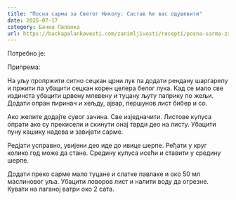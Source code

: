 ```yaml
---
title: "Посна сарма за Светог Николу: Састав ће вас одушевити"
date: 2025-07-17
category: Бачка Паланка
url: https://backapalankavesti.com/zanimljivosti/recepti/posna-sarma-za-svetog-nikolu-sastav-ce-vas-oduseviti3/
---
```


Потребно је:

Припрема:

На уљу пропржити ситно сецкан црни лук па додати рендану шаргарепу и пржити па убацити сецкан корен целера белог лука. Кад се мало све издинста убацити црвену млевену и туцану љуту паприку по жељи. Додати опран пиринач и хељду, ајвар, першунов лист бибер и со.

Ако желите додајте сувог зачина. Све изједначити. Листове купуса опрати ако су прекисели и скинути онај тврди део на листу. Убацити пуну кашику надева и завијати сарме.

Редјати усправно, увијени део иде до ивице шерпе. Ређати у круг колико год може да стане. Средину купуса исећи и ставити у средину шерпе.

Додати преко сарме мало туцане и слатке павлаке и око 50 мл маслиновог уља. Убацити ловоров лист и налити воду да огрезне. Кувати на лаганој ватри око 2 сата.
